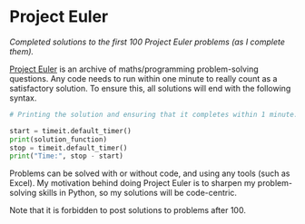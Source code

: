# Project Euler
*Completed solutions to the first 100 Project Euler problems (as I complete them).*

[Project Euler](https://projecteuler.net/) is an archive of maths/programming problem-solving questions. Any code needs to run within one minute to really count as a satisfactory solution. To ensure this, all solutions will end with the following syntax.

```Python
# Printing the solution and ensuring that it completes within 1 minute.

start = timeit.default_timer()
print(solution_function)
stop = timeit.default_timer()
print("Time:", stop - start)
```

Problems can be solved with or without code, and using any tools (such as Excel). My motivation behind doing Project Euler is to sharpen my problem-solving skills in Python, so my solutions will be code-centric.

Note that it is forbidden to post solutions to problems after 100.
